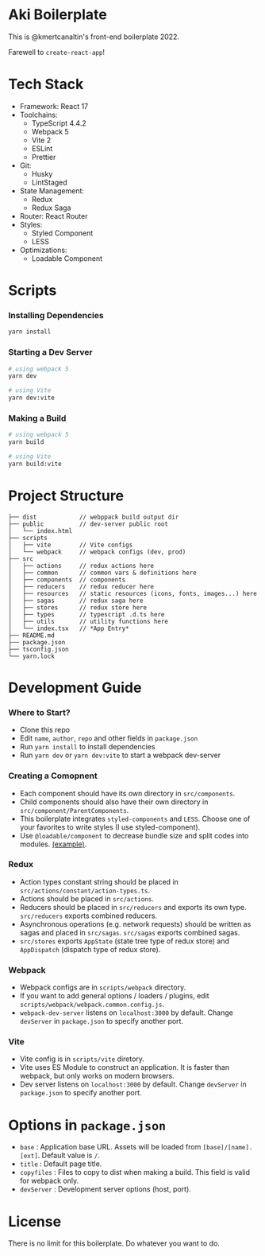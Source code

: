 # Aki Boilerplate

This is @kmertcanaltin's front-end boilerplate 2022.

Farewell to `create-react-app`!

# Tech Stack

- Framework: React 17
- Toolchains: 
  - TypeScript 4.4.2
  - Webpack 5
  - Vite 2
  - ESLint
  - Prettier
- Git:
  - Husky
  - LintStaged
- State Management:
  - Redux
  - Redux Saga
- Router: React Router
- Styles: 
  - Styled Component
  - LESS
- Optimizations:
  - Loadable Component

# Scripts

### Installing Dependencies

```sh
yarn install
```

### Starting a Dev Server

```sh
# using webpack 5
yarn dev

# using Vite
yarn dev:vite
```

### Making a Build

```sh
# using webpack 5
yarn build

# using Vite
yarn build:vite
```

# Project Structure

```
├── dist            // webppack build output dir
├── public          // dev-server public root
│   └── index.html
├── scripts
│   ├── vite        // Vite configs
│   └── webpack     // webpack configs (dev, prod)
├── src
│   ├── actions     // redux actions here
│   ├── common      // common vars & definitions here
│   ├── components  // components
│   ├── reducers    // redux reducer here
│   ├── resources   // static resources (icons, fonts, images...) here
│   ├── sagas       // redux saga here
│   ├── stores      // redux store here
│   ├── types       // typescript .d.ts here
│   ├── utils       // utility functions here
│   └── index.tsx   // *App Entry*
├── README.md
├── package.json
├── tsconfig.json
└── yarn.lock
```

# Development Guide
### Where to Start?

- Clone this repo
- Edit `name`, `author`, `repo` and other fields in `package.json`
- Run `yarn install` to install dependencies
- Run `yarn dev` or `yarn dev:vite` to start a  webpack dev-server

### Creating a Comopnent

- Each component should have its own directory in `src/components`. 
- Child components should also have their own directory in `src/component/ParentComponents`.
- This boilerplate integrates `styled-components` and `LESS`. Choose one of your favorites to write styles (I use styled-component).
- Use `@loadable/component` to decrease bundle size and split codes into modules. [(example)](https://github.com/kirainmoe/aki-boilerplate/blob/main/src/components/Counter/index.ts).

### Redux

- Action types constant string should be placed in `src/actions/constant/action-types.ts`.
- Actions should be placed in `src/actions`.
- Reducers should be placed in `src/reducers` and exports its own type. `src/reducers` exports combined reducers.
- Asynchronous operations (e.g. network requests) should be written as sagas and placed in `src/sagas`. `src/sagas` exports combined sagas.
- `src/stores` exports `AppState` (state tree type of redux store) and `AppDispatch` (dispatch type of redux store).

### Webpack

- Webpack configs are in `scripts/webpack` directory.
- If you want to add general options / loaders / plugins, edit `scripts/webpack/webpack.common.config.js`.
- `webpack-dev-server` listens on `localhost:3000` by default. Change `devServer` in `package.json` to specify another port.

### Vite

- Vite config is in `scripts/vite` diretory.
- Vite uses ES Module to construct an application. It is faster than webpack, but only works on modern browsers.
- Dev server listens on `localhost:3000` by default. Change `devServer` in `package.json` to specify another port.

# Options in `package.json`

- `base` : Application base URL. Assets will be loaded from `[base]/[name].[ext]`. Default value is `/`.
- `title` : Default page title.
- `copyfiles` : Files to copy to dist when making a build. This field is valid for webpack only.
- `devServer` : Development server options (host, port).

# License

There is no limit for this boilerplate. Do whatever you want to do.
